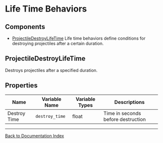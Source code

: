 # Life Time Behaviors
## Components
- [ProjectileDestroyLifeTime](#projectiledestroylifetime)
Life time behaviors define conditions for destroying projectiles after a certain duration.
## ProjectileDestroyLifeTime
Destroys projectiles after a specified duration.
## Properties

| Name | Variable Name | Variable Types | Descriptions |
|------|---------------|----------------|--------------|
| Destroy Time | `destroy_time` | float | Time in seconds before destruction |
---
[Back to Documentation Index](_sidebar.md)
